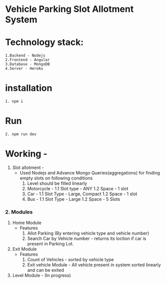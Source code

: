 # Vehicle Parking Slot Allotment System 

# Technology stack:
    1.Backend - Nodejs
    2.Frontend - Angular
    3.Database - MongoDB
    4.Server - Heroku

# installation
    1. npm i 
# Run 
    2. npm run dev
    
# Working - 
 1. Slot allotment - 
      - Used Nodejs and Advance Mongo Queries(aggregations) for finding empty slots on following conditions
        1. Level should be filled linearly
        2. Motorcycle - 
          1.1 Slot type - ANY
          1.2 Space - 1 slot
        3. Car - 
          1.1 Slot Type - Large, Compact
          1.2 Space - 1 slot
        4. Bus - 
          1.1 Slot Type - Large
          1.2 Space - 5 Slots
 
 ### 2. Modules 
 1. Home Module 
    - Features
        1. Allot Parking (By entering vehicle type and vehicle number)
        2. Search Car by Vehicle number - returns its loction if car is present in Parking Lot. 
 2. Exit Module
    - Features
        1. Count of Vehicles - sorted by vehicle type
        2. Exit vehicle Module - All vehicle present in system sorted linearly and can be exited
 3. Level Module - (In progress)
    
              
          
